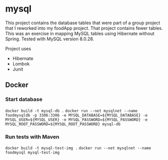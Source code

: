 # mysql  
This project contains the database tables that were part of a group project that I reworked into my foodApp project. That project contains fewer tables. This was an exercise in mapping MySQL tables using Hibernate without Spring. Tested with MySQL version 8.0.28.

Project uses   
* Hibernate
* Lombok
* Junit

## Docker

### Start database
`docker build -t mysql-db .`
`docker run --net mysqlnet --name foodmysqldb -p 3306:3306 -e MYSQL_DATABASE=${MYSQL_DATABASE} -e MYSQL_USER=${MYSQL_USER} -e MYSQL_PASSWORD=${MYSQL_PASSWORD} -e MYSQL_ROOT_PASSWORD=${MYSQL_ROOT_PASSWORD} mysql-db`

### Run tests with Maven
`docker build -t mysql-test-img .`
`docker run --net mysqlnet --name foodmysql mysql-test-img`
